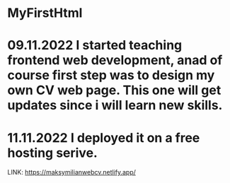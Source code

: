 # MyFirstHtml
# 09.11.2022 I started teaching frontend web development, anad of course first step was to design my own CV web page. This one will get updates since i will learn new skills. 
# 11.11.2022 I deployed it on a free hosting serive.
LINK: https://maksymilianwebcv.netlify.app/
